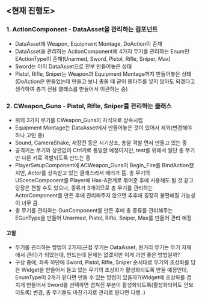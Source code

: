 <h2><현재 진행도></h2>

<h3>1. ActionComponent - DataAsset을 관리하는 컴포넌트</h3>

- DataAsset에 Weapon, Equipment Montage, DoAction이 존재
- DataAsset을 관리하는 ActionComponent에 4가지 무기를 관리하는 Enum인 EActionType이 존재(Unarmed, Sword, Pistol, Rifle, Sniper, Max)
- Sword는 이미 DataAsset으로 전부 만들어놓은 상태
- Pistol, Rifle, Sniper는 Weapon과 Equipment Montage까지 만들어놓은 상태 (DoAction은 만들었는데 만들고 보니 총쏠 때 굳이 몽타주를 넣지 않아도 되겠다고 생각하여 총기 전용 클래스를 만들어서 이관하는 중)


<h3>2. CWeapon_Guns - Pistol, Rifle, Sniper를 관리하는 클래스</h3>

- 위의 3가지 무기를 CWeapon_Guns의 자식으로 상속시킴
- Equipment Montage는 DataAsset에서 만들어놓은 것이 있어서 제외(변경해야하나 고민 중)
- Sound, CameraShake, 재장전 등은 시기상조, 총알 격발 먼저 만들고 있는 중
- 공격키는 무기와 상관없이 Ctrl키로 통일할 예정이지만, test를 위해서 일단 총 무기만 다른 키로 격발되도록 만드는 중
- PlayerSetupComponent에 ACWeapon_Guns의 Begin_Fire를 BindAction했지만, Actor를 상속받고 있는 클래스라서 에러가 뜸. 총 무기의 USceneComponent를 Player에 Has-A관계로 묶어준 후에 사용해도 될 것 같고 당장은 편할 수도 있으나, 종류가 3개이므로 총 무기를 관리하는 ActorComponent를 만든 후에 관리해주지 않으면 추후에 굉장히 불편해질 가능성이 너무 큼.
- 총 무기를 관리하는 GunComponent를 만든 후에 총 종류를 관리해주는 EGunType을 만들어 Unarmed, Pistol, Rifle, Sniper, Max를 만들어 관리 예정


<h4> 고찰 </h4>

- 무기를 관리하는 방법이 2가지(근접 무기는 DataAsset, 원거리 무기는 무기 자체에서 관리)가 되었는데, 만드는데 문제는 없겠지만 이게 과연 좋은 방법일까?
- 구상 중에, 좌측 하단에 Sword, Pistol, Rifle, Sniper 순서대로 무기의 초상화를 담은 Widget을 만들어서 들고 있는 무기의 초상화가 활성화되도록 만들 예정인데, EnumType이 2개가 된다면 만들 수 있는 방법이 있을까?(Widget에 초상화를 겹치게 만들어서 Sword를 선택하면 겹쳐진 부분이 활성화되도록(활성화되어도 안보이도록) 변경, 총 무기들도 마찬가지로 관리로 된다면 다행..)

